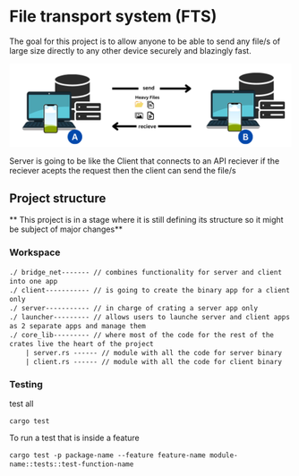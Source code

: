 # File transport system (FTS)
The goal for this project is to allow anyone to be able to send any file/s of large size directly to any other device securely and blazingly fast.

![alt text](fts.png)

<p>
    Server is going to be like the Client that connects to an API reciever
    if the reciever acepts the request then the client can send the file/s
</p>

## Project structure
** This project is in a stage where it is still defining its structure so it might be subject of major changes**
### Workspace
```
./ bridge_net------- // combines functionality for server and client into one app
./ client----------- // is going to create the binary app for a client only
./ server----------- // in charge of crating a server app only
./ launcher--------- // allows users to launche server and client apps as 2 separate apps and manage them
./ core_lib--------- // where most of the code for the rest of the crates live the heart of the project
    | server.rs ------ // module with all the code for server binary
    | client.rs ------ // module with all the code for client binary
```
### Testing
test all
```
cargo test
```

To run a test that is inside a feature
```
cargo test -p package-name --feature feature-name module-name::tests::test-function-name
```
